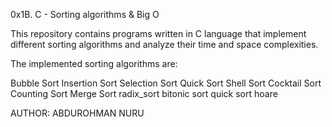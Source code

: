 
0x1B. C - Sorting algorithms & Big O

This repository contains programs written in C language that implement different sorting algorithms and analyze their time and space complexities.

The implemented sorting algorithms are:

Bubble Sort
Insertion Sort
Selection Sort
Quick Sort
Shell Sort
Cocktail Sort
Counting Sort
Merge Sort
radix_sort
bitonic sort
quick sort hoare

AUTHOR:
  	ABDUROHMAN NURU	
